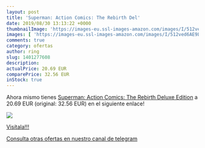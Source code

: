 ```yaml
---
layout: post
title: 'Superman: Action Comics: The Rebirth Del'
date: 2019/08/30 13:13:22 +0000
thumbnailImage: 'https://images-eu.ssl-images-amazon.com/images/I/512ved6AE9L._SL200_.jpg'
images: [ 'https://images-eu.ssl-images-amazon.com/images/I/512ved6AE9L._SL200_.jpg' ]
comments: true
category: ofertas
author: ring
slug: 1401277608
description:
actualPrice: 20.69 EUR
comparePrice: 32.56 EUR
inStock: true
---
```


Ahora mismo tienes [Superman: Action Comics: The Rebirth Deluxe Edition](https://www.amazon.com/dp/1401277608/?tag=redken08-20) a 20.69 EUR (original: 32.56 EUR) en el siguiente enlace!

[![](https://images-eu.ssl-images-amazon.com/images/I/512ved6AE9L._SL200_.jpg)](https://www.amazon.com/dp/1401277608/?tag=redken08-20)

[Visítala!!!](https://www.amazon.com/dp/1401277608/?tag=redken08-20)

[Consulta otras ofertas en nuestro canal de telegram](https://t.me/s/ofertas25)

